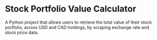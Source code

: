 # Stock Portfolio Value Calculator

A Python project that allows users to retrieve the total value of their stock portfolio, across USD and CAD holdings, by scraping exchange rate and stock price data.
